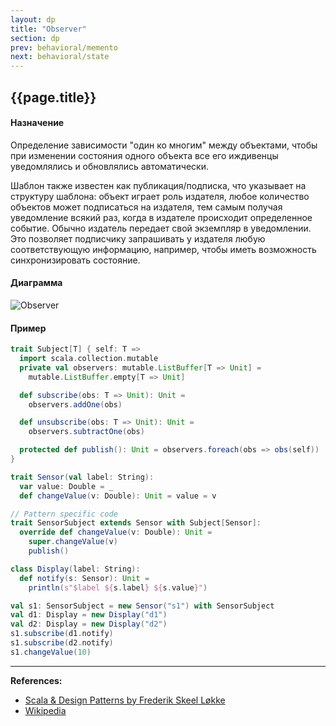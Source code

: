 ```yaml
---
layout: dp
title: "Observer"
section: dp
prev: behavioral/memento
next: behavioral/state
---
```


## {{page.title}}

#### Назначение

Определение зависимости "один ко многим" между объектами, 
чтобы при изменении состояния одного объекта все его иждивенцы уведомлялись и обновлялись автоматически.

Шаблон также известен как публикация/подписка, что указывает на структуру шаблона: 
объект играет роль издателя, любое количество объектов может подписаться на издателя, 
тем самым получая уведомление всякий раз, когда в издателе происходит определенное событие. 
Обычно издатель передает свой экземпляр в уведомлении. 
Это позволяет подписчику запрашивать у издателя любую соответствующую информацию, 
например, чтобы иметь возможность синхронизировать состояние.

#### Диаграмма

![Observer](https://upload.wikimedia.org/wikipedia/commons/b/bd/Observer_UML_smal.png?uselang=ru)

#### Пример

```scala mdoc:silent
trait Subject[T] { self: T =>
  import scala.collection.mutable
  private val observers: mutable.ListBuffer[T => Unit] =
    mutable.ListBuffer.empty[T => Unit]

  def subscribe(obs: T => Unit): Unit =
    observers.addOne(obs)

  def unsubscribe(obs: T => Unit): Unit =
    observers.subtractOne(obs)

  protected def publish(): Unit = observers.foreach(obs => obs(self))
}
```

```scala mdoc:silent
trait Sensor(val label: String):
  var value: Double = _
  def changeValue(v: Double): Unit = value = v

// Pattern specific code
trait SensorSubject extends Sensor with Subject[Sensor]:
  override def changeValue(v: Double): Unit =
    super.changeValue(v)
    publish()

class Display(label: String):
  def notify(s: Sensor): Unit =
    println(s"$label ${s.label} ${s.value}")
```

```scala mdoc
val s1: SensorSubject = new Sensor("s1") with SensorSubject
val d1: Display = new Display("d1")
val d2: Display = new Display("d2")
s1.subscribe(d1.notify)
s1.subscribe(d2.notify)
s1.changeValue(10)
```


---

**References:**
- [Scala & Design Patterns by Frederik Skeel Løkke](https://www.scala-lang.org/old/sites/default/files/FrederikThesis.pdf)
- [Wikipedia](https://ru.wikipedia.org/wiki/%D0%9D%D0%B0%D0%B1%D0%BB%D1%8E%D0%B4%D0%B0%D1%82%D0%B5%D0%BB%D1%8C_(%D1%88%D0%B0%D0%B1%D0%BB%D0%BE%D0%BD_%D0%BF%D1%80%D0%BE%D0%B5%D0%BA%D1%82%D0%B8%D1%80%D0%BE%D0%B2%D0%B0%D0%BD%D0%B8%D1%8F))
